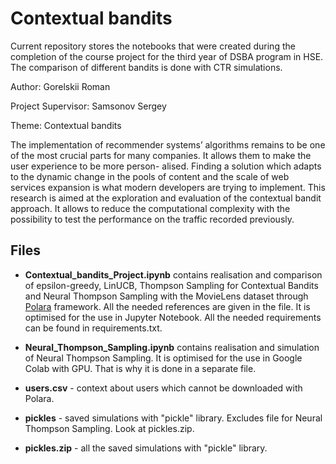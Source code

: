 # Contextual bandits
Current repository stores the notebooks that were created during the completion of the course project for the third year of DSBA program in HSE. The comparison of different bandits is done with CTR simulations.

Author: Gorelskii Roman

Project Supervisor: Samsonov Sergey

Theme: Contextual bandits

The implementation of recommender systems’ algorithms remains to be one of the most crucial parts for many companies. It allows them to make the user experience to be more person- alised. Finding a solution which adapts to the dynamic change in the pools of content and the scale of web services expansion is what modern developers are trying to implement. This research is aimed at the exploration and evaluation of the contextual bandit approach. It allows to reduce the computational complexity with the possibility to test the performance on the traffic recorded previously.

## Files

- **Contextual_bandits_Project.ipynb** contains realisation and comparison of epsilon-greedy, LinUCB, Thompson Sampling for Contextual Bandits and Neural Thompson Sampling with the MovieLens dataset through [Polara](https://github.com/evfro/polara/tree/master) framework. All the needed references are given in the file. It is optimised for the use in Jupyter Notebook. All the needed requirements can be found in requirements.txt.

- **Neural_Thompson_Sampling.ipynb** contains realisation and simulation of Neural Thompson Sampling. It is optimised for the use in Google Colab with GPU. That is why it is done in a separate file.

- **users.csv** - context about users which cannot be downloaded with Polara.

- **pickles** - saved simulations with "pickle" library. Excludes file for Neural Thompson Sampling. Look at pickles.zip.

- **pickles.zip** - all the saved simulations with "pickle" library.